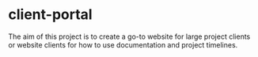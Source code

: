 # client-portal
The aim of this project is to create a go-to website for large project clients or website clients for how to use documentation and project timelines.
